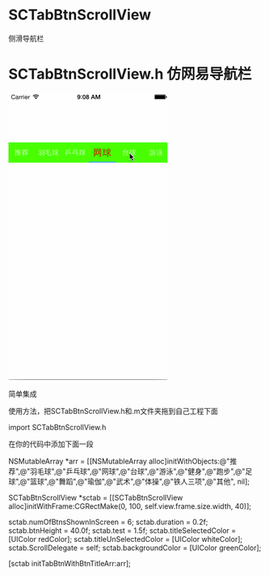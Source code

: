 # SCTabBtnScrollView
侧滑导航栏
# SCTabBtnScrollView.h 仿网易导航栏

![image](https://raw.githubusercontent.com/MonkeyS914/SCScrollMenu/master/screenshot/1234.gif?2)

简单集成 

使用方法，把SCTabBtnScrollView.h和.m文件夹拖到自己工程下面 

import SCTabBtnScrollView.h 

在你的代码中添加下面一段

NSMutableArray *arr = [[NSMutableArray alloc]initWithObjects:@"推荐",@"羽毛球",@"乒乓球",@"网球",@"台球",@"游泳",@"健身",@"跑步",@"足球",@"篮球",@"舞蹈",@"瑜伽",@"武术",@"体操",@"铁人三项",@"其他", nil];

SCTabBtnScrollView *sctab = [[SCTabBtnScrollView alloc]initWithFrame:CGRectMake(0, 100, self.view.frame.size.width, 40)];

sctab.numOfBtnsShownInScreen = 6;
sctab.duration = 0.2f;
sctab.btnHeight = 40.0f;
sctab.test = 1.5f;
sctab.titleSelectedColor = [UIColor redColor];
sctab.titleUnSelectedColor = [UIColor whiteColor];
sctab.ScrollDelegate = self;
sctab.backgroundColor = [UIColor greenColor];

[sctab initTabBtnWithBtnTitleArr:arr];



